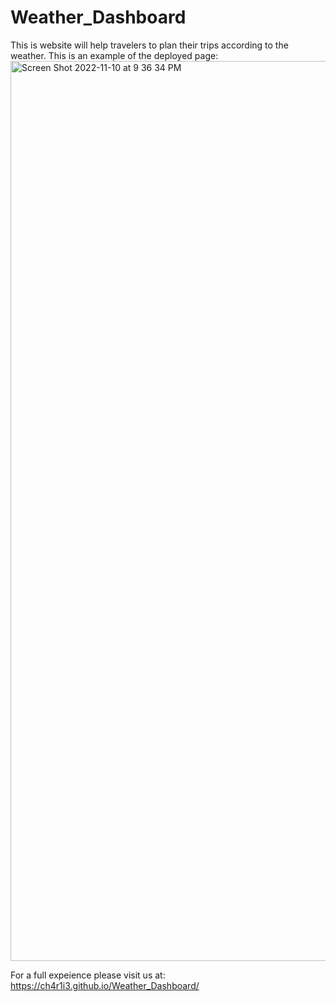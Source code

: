 # Weather_Dashboard
This is website will help travelers to plan their trips according to the weather.
This is an example of the deployed page:
<img width="1440" alt="Screen Shot 2022-11-10 at 9 36 34 PM" src="https://user-images.githubusercontent.com/111701536/201250559-7f07c508-7b3e-4496-8d87-1bd62ec2da3e.png">

For a full expeience please visit us at:
https://ch4r1i3.github.io/Weather_Dashboard/
